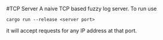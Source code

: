 #TCP Server
A naive TCP based fuzzy log server.
To run use

    cargo run --release <server port>

it will accept requests for any IP address at that port.
